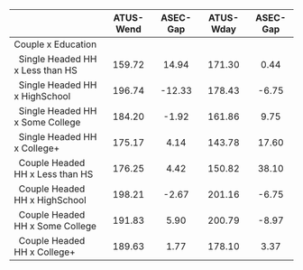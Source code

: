 
|                      |    ATUS-Wend |     ASEC-Gap |    ATUS-Wday |     ASEC-Gap |
| -------------------- | :----------: | :----------: | :----------: | :----------: |
| Couple x Education   |              |              |              |              |
| &nbsp;&nbsp;Single Headed HH x Less than HS |       159.72 |        14.94 |       171.30 |         0.44 |
| &nbsp;&nbsp;Single Headed HH x HighSchool |       196.74 |       -12.33 |       178.43 |        -6.75 |
| &nbsp;&nbsp;Single Headed HH x Some College |       184.20 |        -1.92 |       161.86 |         9.75 |
| &nbsp;&nbsp;Single Headed HH x College+ |       175.17 |         4.14 |       143.78 |        17.60 |
| &nbsp;&nbsp;Couple Headed HH x Less than HS |       176.25 |         4.42 |       150.82 |        38.10 |
| &nbsp;&nbsp;Couple Headed HH x HighSchool |       198.21 |        -2.67 |       201.16 |        -6.75 |
| &nbsp;&nbsp;Couple Headed HH x Some College |       191.83 |         5.90 |       200.79 |        -8.97 |
| &nbsp;&nbsp;Couple Headed HH x College+ |       189.63 |         1.77 |       178.10 |         3.37 |

